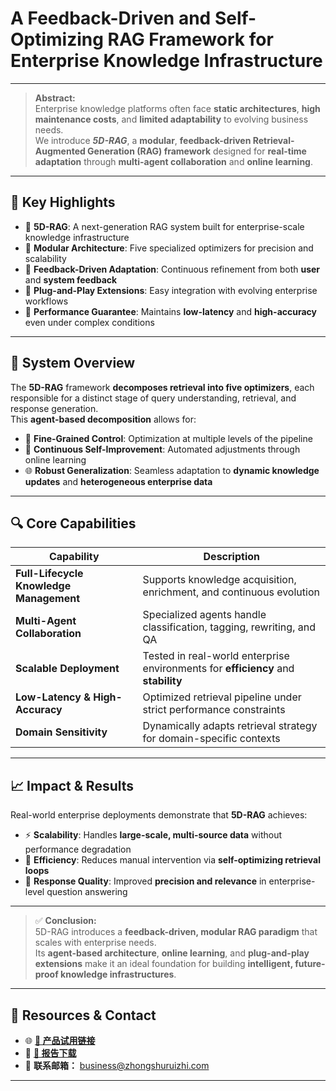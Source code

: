 # A Feedback-Driven and Self-Optimizing RAG Framework for Enterprise Knowledge Infrastructure

---

> **Abstract:**  
Enterprise knowledge platforms often face **static architectures**, **high maintenance costs**, and **limited adaptability** to evolving business needs.  
We introduce **_5D-RAG_**, a **modular**, **feedback-driven Retrieval-Augmented Generation (RAG) framework** designed for **real-time adaptation** through **multi-agent collaboration** and **online learning**.

---

## 🚀 Key Highlights

- 🔹 **5D-RAG**: A next-generation RAG system built for enterprise-scale knowledge infrastructure  
- 🔹 **Modular Architecture**: Five specialized optimizers for precision and scalability  
- 🔹 **Feedback-Driven Adaptation**: Continuous refinement from both **user** and **system feedback**  
- 🔹 **Plug-and-Play Extensions**: Easy integration with evolving enterprise workflows  
- 🔹 **Performance Guarantee**: Maintains **low-latency** and **high-accuracy** even under complex conditions  

---

## 🧩 System Overview

The **5D-RAG** framework **decomposes retrieval into five optimizers**, each responsible for a distinct stage of query understanding, retrieval, and response generation.  
This **agent-based decomposition** allows for:

- 🎯 **Fine-Grained Control**: Optimization at multiple levels of the pipeline  
- 🔄 **Continuous Self-Improvement**: Automated adjustments through online learning  
- 🌐 **Robust Generalization**: Seamless adaptation to **dynamic knowledge updates** and **heterogeneous enterprise data**  

---

## 🔍 Core Capabilities

| Capability                          | Description                                                                 |
|-----------------------------------|-----------------------------------------------------------------------------|
| **Full-Lifecycle Knowledge Management** | Supports knowledge acquisition, enrichment, and continuous evolution |
| **Multi-Agent Collaboration**      | Specialized agents handle classification, tagging, rewriting, and QA        |
| **Scalable Deployment**            | Tested in real-world enterprise environments for **efficiency** and **stability** |
| **Low-Latency & High-Accuracy**    | Optimized retrieval pipeline under strict performance constraints           |
| **Domain Sensitivity**             | Dynamically adapts retrieval strategy for domain-specific contexts          |

---

## 📈 Impact & Results

Real-world enterprise deployments demonstrate that **5D-RAG** achieves:

- ⚡ **Scalability**: Handles **large-scale, multi-source data** without performance degradation  
- 🧠 **Efficiency**: Reduces manual intervention via **self-optimizing retrieval loops**  
- 🎯 **Response Quality**: Improved **precision and relevance** in enterprise-level question answering  

---

> ✅ **Conclusion:**  
5D-RAG introduces a **feedback-driven, modular RAG paradigm** that scales with enterprise needs.  
Its **agent-based architecture**, **online learning**, and **plug-and-play extensions** make it an ideal foundation for building **intelligent, future-proof knowledge infrastructures**.

---

## 🔗 Resources & Contact

- 🌐 **[🔗 产品试用链接](http://60.205.157.180:5002/#/newlogin)**  
- 📄 **[📘 报告下载](https://example.com/report)**  
- 📧 **联系邮箱：** [business@zhongshuruizhi.com](mailto:business@zhongshuruizhi.com)  

---
